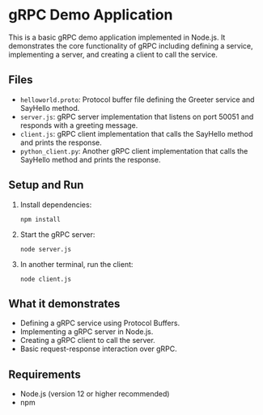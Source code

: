 # gRPC Demo Application

This is a basic gRPC demo application implemented in Node.js. It demonstrates the core functionality of gRPC including defining a service, implementing a server, and creating a client to call the service.

## Files

- `helloworld.proto`: Protocol buffer file defining the Greeter service and SayHello method.
- `server.js`: gRPC server implementation that listens on port 50051 and responds with a greeting message.
- `client.js`: gRPC client implementation that calls the SayHello method and prints the response.
- `python_client.py`: Another gRPC client implementation that calls the SayHello method and prints the response.


## Setup and Run

1. Install dependencies:
   ```
   npm install
   ```

2. Start the gRPC server:
   ```
   node server.js
   ```

3. In another terminal, run the client:
   ```
   node client.js
   ```

## What it demonstrates

- Defining a gRPC service using Protocol Buffers.
- Implementing a gRPC server in Node.js.
- Creating a gRPC client to call the server.
- Basic request-response interaction over gRPC.

## Requirements

- Node.js (version 12 or higher recommended)
- npm